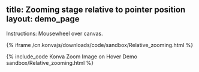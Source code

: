 title: Zooming stage relative to pointer position
layout: demo_page
---

Instructions: Mousewheel over canvas.

{% iframe /cn.konvajs/downloads/code/sandbox/Relative_zooming.html %}

{% include_code Konva Zoom Image on Hover Demo sandbox/Relative_zooming.html %}